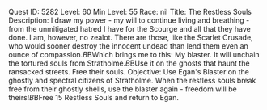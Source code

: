 Quest ID: 5282
Level: 60
Min Level: 55
Race: nil
Title: The Restless Souls
Description: I draw my power - my will to continue living and breathing - from the unmitigated hatred I have for the Scourge and all that they have done. I am, however, no zealot. There are those, like the Scarlet Crusade, who would sooner destroy the innocent undead than lend them even an ounce of compassion.$B$BWhich brings me to this: My blaster. It will unchain the tortured souls from Stratholme.$B$BUse it on the ghosts that haunt the ransacked streets. Free their souls.
Objective: Use Egan's Blaster on the ghostly and spectral citizens of Stratholme. When the restless souls break free from their ghostly shells, use the blaster again - freedom will be theirs!$B$BFree 15 Restless Souls and return to Egan.
